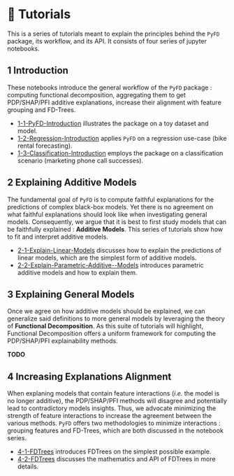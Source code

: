 # 🧠 Tutorials

This is a series of tutorials meant to explain the principles behind the `PyFD` package, its workflow, and its API.
It consists of four series of jupyter notebooks.

## 1 Introduction
These notebooks introduce the general workflow of the `PyFD` package : computing functional decomposition, aggregating them to
get PDP/SHAP/PFI additive explanations, increase their alignment with feature grouping and FD-Trees.
- [1-1-PyFD-Introduction](https://github.com/gablabc/PyFD/blob/master/tutorials/1-1-PyFD-Introduction.ipynb) illustrates the package on a toy dataset and model.
- [1-2-Regression-Introduction](https://github.com/gablabc/PyFD/blob/master/tutorials/1-2-Regression-Introduction.ipynb) applies `PyFD` on a regression use-case (bike rental forecasting).
- [1-3-Classification-Introduction](https://github.com/gablabc/PyFD/blob/master/tutorials/1-3-Classification-Introduction.ipynb) employs the package on a classification scenario (marketing phone call successes).

## 2 Explaining Additive Models
The fundamental goal of `PyFD` is to compute faithful explanations for the predictions of complex black-box models. Yet there is no agreement on what faithful explanations
should look like when investigating general models. Consequently, we argue that it is best to first study models that can be faithfully explained : **Additive Models**. 
This series of tutorials show how to fit and interpret additive models. 

- [2-1-Explain-Linear-Models](https://github.com/gablabc/PyFD/blob/master/tutorials/2-1-Explain-Linear-Models.ipynb) discusses how to explain the predictions of linear models, 
which are the simplest form of additive models.
- [2-2-Explain-Parametric-Additive--Models](https://github.com/gablabc/PyFD/blob/master/tutorials/2-2-Explain-Parametric-Additive-Models.ipynb) introduces parametric additive models and how to explain them.

## 3 Explaining General Models 
Once we agree on how additive models should be explained, we can generalize said definitions to more general models by leveraging the theory of **Functional Decomposition**. 
As this suite of tutorials will highlight, Functional Decomposition offers a uniform framework for computing the PDP/SHAP/PFI explainability methods.

**TODO**

## 4 Increasing Explanations Alignment
When explaning models that contain feature interactions (*i.e.* the model is no longer additive), the PDP/SHAP/PFI methods will disagree and potentially lead to contradictory
models insights. Thus, we advocate minimizing the strength of feature interactions to increase the agreement between the various methods. `PyFD` offers two methodologies
to minimize interactions : grouping features and FD-Trees, which are both discussed in the notebook series.

- [4-1-FDTrees](https://github.com/gablabc/PyFD/blob/master/tutorials/4-1-FDTrees.ipynb) introduces FDTrees on the simplest possible example.
- [4-2-FDTrees](https://github.com/gablabc/PyFD/blob/master/tutorials/4-2-FDTrees.ipynb) discusses the mathematics and API of FDTrees in more details. 
